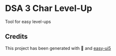 # DSA 3 Char Level-Up
Tool for easy level-ups


## Credits
This project has been generated with 💙 and [easy-ui5](https://github.com/SAP)

